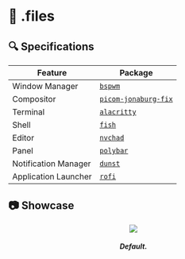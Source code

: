 # 📁 .files
## :mag: Specifications

| Feature              | Package                                                 |
| -------------------- | ------------------------------------------------------- |
| Window Manager       | [`bspwm`](https://github.com/baskerville/bspwm)         |
| Compositor           | [`picom-jonaburg-fix`](https://github.com/Arian8j2/picom-jonaburg-fix)   |
| Terminal             | [`alacritty`](https://github.com/alacritty/alacritty)   |
| Shell                | [`fish`](https://fishshell.com/)                        |
| Editor               | [`nvchad`](https://nvchad.com/)                         |
| Panel                | [`polybar`](https://github.com/polybar/polybar)         |
| Notification Manager | [`dunst`](https://github.com/dunst-project/dunst)       |
| Application Launcher | [`rofi`](https://github.com/davatorium/rofi)            |

## :camera: Showcase

<div align="center">

<img src="assets/1.png">

##### Default.
